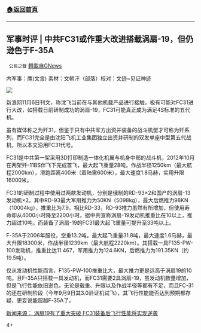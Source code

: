 ###  [:house:返回首頁](https://github.com/ourhimalayas/txt)
---

## 军事时评 | 中共FC31或作重大改进搭载涡扇-19，但仍逊色于F-35A
` 公民之聲` [轉載自GNews](https://gnews.org/zh-hans/563968/)

内军事：鹰(文言) 素材：文朝汗（部落）校对：文迹~见证神迹

![]()![](https://gnews-media-offload.s3.amazonaws.com/wp-content/uploads/2020/11/16075537/image0-78-1.jpg)

新浪网11月6日刊文，称沈飞当前在与其他机载产品进行接触，极有可能对FC31进行大改，如搭载日前研制成功的涡扇-19，FC31可能真正成为满足4S标准的五代机。

虽有媒体称之为歼31，但鉴于只有中共军方出资并装备的战斗机型才可称为歼系列，而FC31完全是由沈阳飞机工业集团独立出资并研制的双发单座中型第五代战机，所以本文沿用FC31代号。

FC31是中共第一架采用3D打印制造一体化机翼与机身中部的战斗机，2012年10月在两架歼-11BS伴飞下完成首飞，最大起飞重量28吨，作战半径1250km（最大航程2000km），滑跑距离400米（着陆需600米），最大速度1.8马赫，实用升限16000米。

FC31的研制过程中使用过两款发动机，分别是俄制的RD-93×2和国产的涡扇-13发动机×2。其中RD-93最大军用推力为50KN（5098kg），最大后燃推力98KN（10004kg），推重比为7.9。相比RD-33，RD-93推力虽然有所增加，但使用寿命却从4000小时降至2200小时。据中共宣称涡扇-19发动机推重比在10以上，推力超过10吨，而装备了涡扇-19的FC31最大起飞重量可提升至33吨以上。

F-35A于2006年服役，空重13.2吨，最大起飞重量31.8吨，最大速度1.6马赫，最大升限18300米，作战半径1239km（最大航程2220km）。其搭载一具F135-PW-100发动机，推重比达11.467，军用推力为124.6KN，后燃推力为191.35KN（约19.5吨）。

仅从发动机性能而言，F135-PW-100推重比大，最大推力更是远高于涡扇19的10吨。且F-35A只搭载一具发动机，而FC31需要2具涡扇-19，虽发动机数量增加，但是飞行性能依旧逊色。无论是载重、升限以及作战半径等都有不足，而且FC-31的还在研制阶段（今年9月9日其3.0验证机试飞），其飞行性能能否达到预期都存疑，更妄说能超越F-35A了。

[新闻来源： 涡扇19有了重大突破 FC31装备后飞行性能将实现逆袭](https://mil.news.sina.com.cn/zhengming/2020-11-16/doc-iiznctke1669307.shtml)

4+
